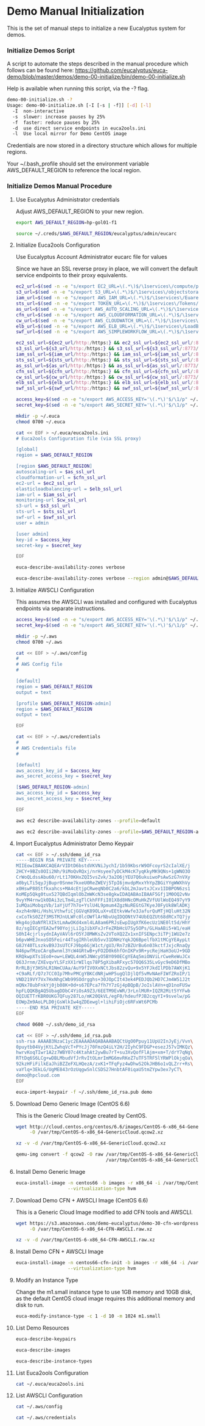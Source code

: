 # Demo Manual Initialization

This is the set of manual steps to initialize a new Eucalyptus system for demos.

### Initialize Demos Script

A script to automate the steps described in the manual procedure which follows can be found here:
https://github.com/eucalyptus/euca-demo/blob/master/demos/demo-00-initialize/bin/demo-00-initialize.sh

Help is available when running this script, via the -? flag.

```bash
demo-00-initialize.sh -?
Usage: demo-00-initialize.sh [-I [-s | -f]] [-d] [-l]
  -I  non-interactive
  -s  slower: increase pauses by 25%
  -f  faster: reduce pauses by 25%
  -d  use direct service endpoints in euca2ools.ini
  -l  Use local mirror for Demo CentOS image
```

Credentials are now stored in a directory structure which allows for multiple regions.

Your ~/.bash_profile should set the environment variable AWS_DEFAULT_REGION to reference the local region.

### Initialize Demos Manual Procedure

1. Use Eucalyptus Administrator credentials

    Adjust AWS_DEFAULT_REGION to your new region.

    ```bash
    export AWS_DEFAULT_REGION=hp-gol01-f1

    source ~/.creds/$AWS_DEFAULT_REGION/eucalyptus/admin/eucarc
    ```

2. Initialize Euca2ools Configuration

    Use Eucalyptus Account Administrator eucarc file for values

    Since we have an SSL reverse proxy in place, we will convert the default service endpoints to their proxy equivalents.

    ```bash
    ec2_url=$(sed -n -e "s/export EC2_URL=\(.*\)$/\1services\/compute/p" ~/.creds/$AWS_DEFAULT_REGION/eucalyptus/admin/eucarc)
    s3_url=$(sed -n -e "s/export S3_URL=\(.*\)$/\1services\/objectstorage/p" ~/.creds/$AWS_DEFAULT_REGION/eucalyptus/admin/eucarc)
    iam_url=$(sed -n -e "s/export AWS_IAM_URL=\(.*\)$/\1services\/Euare/p" ~/.creds/$AWS_DEFAULT_REGION/eucalyptus/admin/eucarc)
    sts_url=$(sed -n -e "s/export TOKEN_URL=\(.*\)$/\1services\/Tokens/p" ~/.creds/$AWS_DEFAULT_REGION/eucalyptus/admin/eucarc)
    as_url=$(sed -n -e "s/export AWS_AUTO_SCALING_URL=\(.*\)$/\1services\/AutoScaling/p" ~/.creds/$AWS_DEFAULT_REGION/eucalyptus/admin/eucarc)
    cfn_url=$(sed -n -e "s/export AWS_CLOUDFORMATION_URL=\(.*\)$/\1services\/CloudFormation/p" ~/.creds/$AWS_DEFAULT_REGION/eucalyptus/admin/eucarc)
    cw_url=$(sed -n -e "s/export AWS_CLOUDWATCH_URL=\(.*\)$/\1services\/CloudWatch/p" ~/.creds/$AWS_DEFAULT_REGION/eucalyptus/admin/eucarc)
    elb_url=$(sed -n -e "s/export AWS_ELB_URL=\(.*\)$/\1services\/LoadBalancing/p" ~/.creds/$AWS_DEFAULT_REGION/eucalyptus/admin/eucarc)
    swf_url=$(sed -n -e "s/export AWS_SIMPLEWORKFLOW_URL=\(.*\)$/\1services\/SimpleWorkflow/p" ~/.creds/$AWS_DEFAULT_REGION/eucalyptus/admin/eucarc)

    ec2_ssl_url=${ec2_url/http:/https:} && ec2_ssl_url=${ec2_ssl_url/:8773/}
    s3_ssl_url=${s3_url/http:/https:} && s3_ssl_url=${s3_ssl_url/:8773/}
    iam_ssl_url=${iam_url/http:/https:} && iam_ssl_url=${iam_ssl_url/:8773/}
    sts_ssl_url=${sts_url/http:/https:} && sts_ssl_url=${sts_ssl_url/:8773/}
    as_ssl_url=${as_url/http:/https:} && as_ssl_url=${as_ssl_url/:8773/}
    cfn_ssl_url=${cfn_url/http:/https:} && cfn_ssl_url=${cfn_ssl_url/:8773/}
    cw_ssl_url=${cw_url/http:/https:} && cw_ssl_url=${cw_ssl_url/:8773/}
    elb_ssl_url=${elb_url/http:/https:} && elb_ssl_url=${elb_ssl_url/:8773/}
    swf_ssl_url=${swf_url/http:/https:} && swf_ssl_url=${swf_ssl_url/:8773/}

    access_key=$(sed -n -e "s/export AWS_ACCESS_KEY='\(.*\)'$/\1/p" ~/.creds/$AWS_DEFAULT_REGION/eucalyptus/admin/eucarc)
    secret_key=$(sed -n -e "s/export AWS_SECRET_KEY='\(.*\)'$/\1/p" ~/.creds/$AWS_DEFAULT_REGION/eucalyptus/admin/eucarc)

    mkdir -p ~/.euca
    chmod 0700 ~/.euca

    cat << EOF > ~/.euca/euca2ools.ini
    # Euca2ools Configuration file (via SSL proxy)
    
    [global]
    region = $AWS_DEFAULT_REGION
    
    [region $AWS_DEFAULT_REGION]
    autoscaling-url = $as_ssl_url
    cloudformation-url = $cfn_ssl_url
    ec2-url = $ec2_ssl_url
    elasticloadbalancing-url = $elb_ssl_url
    iam-url = $iam_ssl_url
    monitoring-url $cw_ssl_url
    s3-url = $s3_ssl_url
    sts-url = $sts_ssl_url
    swf-url = $swf_ssl_url
    user = admin

    [user admin]
    key-id = $access_key
    secret-key = $secret_key

    EOF

    euca-describe-availability-zones verbose

    euca-describe-availability-zones verbose --region admin@$AWS_DEFAULT_REGION
    ```

3. Initialize AWSCLI Configuration

    This assumes the AWSCLI was installed and configured with Eucalyptus endpoints via separate instructions.

    ```bash
    access_key=$(sed -n -e "s/export AWS_ACCESS_KEY='\(.*\)'$/\1/p" ~/.creds/$AWS_DEFAULT_REGION/demo/admin/eucarc)
    secret_key=$(sed -n -e "s/export AWS_SECRET_KEY='\(.*\)'$/\1/p" ~/.creds/$AWS_DEFAULT_REGION/demo/admin/eucarc)

    mkdir -p ~/.aws
    chmod 0700 ~/.aws

    cat << EOF > ~/.aws/config
    #
    # AWS Config file
    #

    [default]
    region = $AWS_DEFAULT_REGION
    output = text

    [profile $AWS_DEFAULT_REGION-admin]
    region = $AWS_DEFAULT_REGION
    output = text

    EOF

    cat << EOF > ~/.aws/credentials
    #
    # AWS Credentials file
    #

    [default]
    aws_access_key_id = $access_key
    aws_secret_access_key = $secret_key

    [$AWS_DEFAULT_REGION-admin]
    aws_access_key_id = $access_key
    aws_secret_access_key = $secret_key

    EOF

    aws ec2 describe-availability-zones --profile=default

    aws ec2 describe-availability-zones --profile=$AWS_DEFAULT_REGION-admin
    ```

4. Import Eucalyptus Administrator Demo Keypair

    ```bash
    cat << EOF > ~/.ssh/demo_id_rsa
    -----BEGIN RSA PRIVATE KEY-----
    MIIEowIBAAKCAQEArVIDtD6bstdVKVNiJychI/1b59KbsrW9OFcoyrS2cIalXE/j
    2HCY+9BZs0OIi2Nh/9iMoQvRQxj/nrHsyee7yDCkM4cK7yqKkyMK9QNs+1gWNO3O
    CrWoQLdssAbu60/rLt170KHxZQI5vsZvk/3a2O6jYEU7Q6ukuiwoPsAwSzG7nVXy
    a0byLTi5qyJjBupr0Snme7kxeU0ReZWEVj5TpI6jmvdpMxxYhYpZBGiYYgWWXhVy
    x0HswP88Stfkxahcs+MA4cEtjpCRweqNb0C2a6/kbL2mJavtxJCxv1IDBPON6zs1
    KoMEp5Qkg0tux527QBdIqmlObZmWKcN3se8gkwIDAQABAoIBAAF5Gfj1M0OQ2vNv
    9vyYM4rnw1k0DAi3zLTm4LzgTlCkhFFFiI01X8d8HNcOMuHkZVfUUlWoEQ497yY9
    IuMQaiMobqzVb/1aYjUf7h7o+YslU4L9pmum4ZgzNuREGtG7KyeJ0FyUk8WlADKj
    4xzh4nNHi/HshLVthwfiCjGGVqK89OLuX+vEEtkvWwfe3JafurQuMTjHQluHt32N
    cxCoTkS0ZZf3MSTMJnULWFc0lcOWflArNbvUqIDQONtV74UbEQZUt68dRCxTQ7jy
    Wkg4ojOaNfRlXIktLmAwOKd4xml4LA8am6PRJsEwpIUgXfK6ecUz1NE0lt5d/HhY
    8z/sgIECgYEA2wf90YojjLiIgJibXFxJrFeZRbHcU7Sy5OPs/GLHaABi5+W1/eaH
    S0hI4cjrlsydnIAyVAVl6rO5YJ8MWKsZv2VToXQ2Zx1xnIFSENpc3iTPj1WU2e7z
    b6pvWHEJnxoSO5Feir44TsgIRhleUb5vv31DNHzYqkJQ6BpelfbX1tMCgYEAypLt
    G8JY40TLszkvB9J3sUTCFJ9bp6GjW1ct/gU3/Rn7zBZUrBu6n03kctfJxjcRnaQy
    N46pwfMzoCArq8wnml3YcW4GRtwB+yFO2D0k6hfOnIKPx9R+ycRejHaH3oUJ+9GD
    KRQkwpXTs1Eo0+ow+LEWQL4nW5JNWcyO5BY090ECgYEAq5miONViLrCweReWuJCx
    Q63Jrnm/ZXEvqvYLSFzXX1rWIlqs78P5gXibaRFxyc57OQ6S35LvGyc9eD6DfMBo
    RrRLBjY3HShLR1NmCUAa/AuY9fIV0XxNCtJbs82zvQu+9x5YFJkdIlPDb7AWXjK1
    +C9aRLf/Q7z7CC0Ip7MhvPMCgYBKCdNRjwHP5ugQlDjlQf5vMvNAeFIWfZRoIP/1
    VND219VY7Vx7HxNhgCWb99SOdrgghs+30JOpCIt43ek4PEDJQb2HD7CJm4W51J2t
    mQNx78ubFnkYj0jb08K+0d+s67EPca7fh7Y7zGj4pBQpB/JoIslAVn+qD1noFUSw
    hpFLQQKBgAQ5UbagDDbC4YiOsA9Z3/6EETM9EvWR/3rLnlMUR+IQZR2Mit5YYFwb
    OQIUETTrKBR0UKG7QFuy287Lo/mK20QkVL/egF0/hdeufPJB2cqyYI+9svelw/pG
    EOWpZm9AoLPLD0jGsWlkIw4qZDEewgl+lihiFiOjc6RFxWt6PCMb
    -----END RSA PRIVATE KEY-----
    EOF

    chmod 0600 ~/.ssh/demo_id_rsa

    cat << EOF > ~/.ssh/demo_id_rsa.pub
    ssh-rsa AAAAB3NzaC1yc2EAAAADAQABAAABAQCtUgO0Ppuy11UpU2InJyEj/Vvn\
    0puytb04VyjKtLZwhqVcT+PYcJj70FmzQ4iLY2H/2IyhC9FDGP+esezJ57vIMKQz\
    hwrvKoqTIwr1A2z7WBY07c4KtahAt2ywBu7rT+su3XvQofFlAjm+xm+T/drY7qNg\
    RTtDq6S6LCg+wDBLMbudVfJrRvItOLmrImMG6mvRKeZ7uTF5TRF5lYRWPlOkjqOa\
    92kzHFiFilkEaJhiBZZeFXLHQezA/zxK1+TFqFyz4wDhwS2OkJHB6o1vQLZrr+Rs\
    vaYlq+3EkLG/UgME843rOzUqgwSnlCSDS27HnbtAF0iqaU5tmZYpw3ex7yCT\
    demo@hpcloud.com
    EOF

    euca-import-keypair -f ~/.ssh/demo_id_rsa.pub demo
    ```

5. Download Demo Generic Image (CentOS 6.6)

    This is the Generic Cloud Image created by CentOS.

    ```bash
    wget http://cloud.centos.org/centos/6.6/images/CentOS-6-x86_64-GenericCloud.qcow2.xz \
         -O /var/tmp/CentOS-6-x86_64-GenericCloud.qcow2.xz

    xz -v -d /var/tmp/CentOS-6-x86_64-GenericCloud.qcow2.xz

    qemu-img convert -f qcow2 -O raw /var/tmp/CentOS-6-x86_64-GenericCloud.qcow2 \
                                     /var/tmp/CentOS-6-x86_64-GenericCloud.raw
    ```

6. Install Demo Generic Image

    ```bash
    euca-install-image -n centos66 -b images -r x86_64 -i /var/tmp/CentOS-6-x86_64-GenericCloud.raw \
                       --virtualization-type hvm
    ```

7. Download Demo CFN + AWSCLI Image (CentOS 6.6)

    This is a Generic Cloud Image modified to add CFN tools and AWSCLI.

    ```bash
    wget https://s3.amazonaws.com/demo-eucalyptus/demo-30-cfn-wordpress/Centos-6-x86_64-CFN-AWSCLI.raw.xz \
         -O /var/tmp/CentOS-6-x86_64-CFN-AWSCLI.raw.xz

    xz -v -d /var/tmp/CentOS-6-x86_64-CFN-AWSCLI.raw.xz
    ```

8. Install Demo CFN + AWSCLI Image

    ```bash
    euca-install-image -n centos66-cfn-init -b images -r x86_64 -i /var/tmp/CentOS-6-x86_64-CFN-AWSCLI.raw \
                       --virtualization-type hvm
    ```

9. Modify an Instance Type

    Change the m1.small instance type to use 1GB memory and 10GB disk, as the default CentOS
    cloud image requires this additional memory and disk to run.

    ```bash
    euca-modify-instance-type -c 1 -d 10 -m 1024 m1.small
    ```

10. List Demo Resources

    ```bash
    euca-describe-keypairs

    euca-describe-images

    euca-describe-instance-types
    ```

11. List Euca2ools Configuration

    ```bash
    cat ~/.euca/euca2ools.ini
    ```

12. List AWSCLI Configuration

    ```bash
    cat ~/.aws/config

    cat ~/.aws/credentials
    ```

